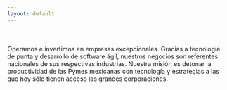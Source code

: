 ```yaml
---
layout: default
---
```

<br/>
<br/>
Operamos e invertimos en empresas excepcionales. Gracias a tecnología de punta y desarrollo de software ágil, nuestros negocios son referentes nacionales de sus respectivas industrias. Nuestra misión es detonar la productividad de las Pymes mexicanas con tecnología y estrategias a las que hoy sólo tienen acceso las grandes corporaciones.
